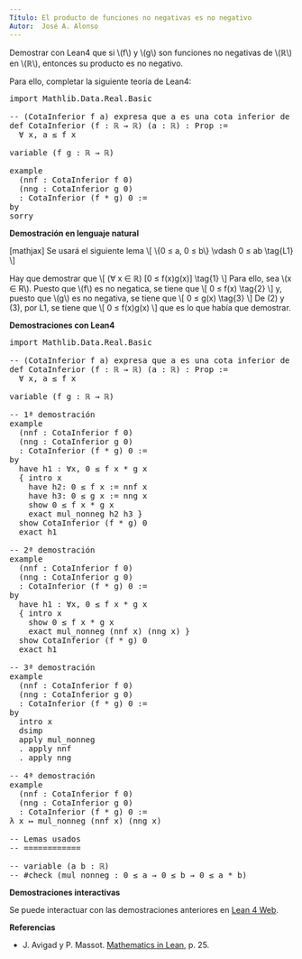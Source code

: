 ```yaml
---
Título: El producto de funciones no negativas es no negativo
Autor:  José A. Alonso
---
```


Demostrar con Lean4 que si \\(f\\) y \\(g\\) son funciones no negativas de \\(ℝ\\) en \\(ℝ\\), entonces su producto es no negativo.

Para ello, completar la siguiente teoría de Lean4:

<pre lang="lean">
import Mathlib.Data.Real.Basic

-- (CotaInferior f a) expresa que a es una cota inferior de f.
def CotaInferior (f : ℝ → ℝ) (a : ℝ) : Prop :=
  ∀ x, a ≤ f x

variable (f g : ℝ → ℝ)

example
  (nnf : CotaInferior f 0)
  (nng : CotaInferior g 0)
  : CotaInferior (f * g) 0 :=
by
sorry
</pre>
<!--more-->

<b>Demostración en lenguaje natural</b>

[mathjax]
Se usará el siguiente lema
\\[ \\{0 ≤ a, 0 ≤ b\\} \\vdash 0 ≤ ab \\tag{L1} \\]

Hay que demostrar que
\\[ (∀ x ∈ ℝ) [0 ≤ f(x)g(x)] \\tag{1} \\]
Para ello, sea \\(x ∈ R\\). Puesto que \\(f\\) es no negatica, se tiene que
\\[ 0 ≤ f(x) \\tag{2} \\]
y, puesto que \\(g\\) es no negativa, se tiene que
\\[ 0 ≤ g(x) \\tag{3} \\]
De (2) y (3), por L1, se tiene que
\\[ 0 ≤ f(x)g(x) \\]
que es lo que había que demostrar.

<b>Demostraciones con Lean4</b>

<pre lang="lean">
import Mathlib.Data.Real.Basic

-- (CotaInferior f a) expresa que a es una cota inferior de f.
def CotaInferior (f : ℝ → ℝ) (a : ℝ) : Prop :=
  ∀ x, a ≤ f x

variable (f g : ℝ → ℝ)

-- 1ª demostración
example
  (nnf : CotaInferior f 0)
  (nng : CotaInferior g 0)
  : CotaInferior (f * g) 0 :=
by
  have h1 : ∀x, 0 ≤ f x * g x
  { intro x
    have h2: 0 ≤ f x := nnf x
    have h3: 0 ≤ g x := nng x
    show 0 ≤ f x * g x
    exact mul_nonneg h2 h3 }
  show CotaInferior (f * g) 0
  exact h1

-- 2ª demostración
example
  (nnf : CotaInferior f 0)
  (nng : CotaInferior g 0)
  : CotaInferior (f * g) 0 :=
by
  have h1 : ∀x, 0 ≤ f x * g x
  { intro x
    show 0 ≤ f x * g x
    exact mul_nonneg (nnf x) (nng x) }
  show CotaInferior (f * g) 0
  exact h1

-- 3ª demostración
example
  (nnf : CotaInferior f 0)
  (nng : CotaInferior g 0)
  : CotaInferior (f * g) 0 :=
by
  intro x
  dsimp
  apply mul_nonneg
  . apply nnf
  . apply nng

-- 4ª demostración
example
  (nnf : CotaInferior f 0)
  (nng : CotaInferior g 0)
  : CotaInferior (f * g) 0 :=
λ x ↦ mul_nonneg (nnf x) (nng x)

-- Lemas usados
-- ============

-- variable (a b : ℝ)
-- #check (mul_nonneg : 0 ≤ a → 0 ≤ b → 0 ≤ a * b)
</pre>

<b>Demostraciones interactivas</b>

Se puede interactuar con las demostraciones anteriores en <a href="https://live.lean-lang.org/#url=https://raw.githubusercontent.com/jaalonso/Calculemus2/main/src/Producto_de_funciones_no_negativas.lean" rel="noopener noreferrer" target="_blank">Lean 4 Web</a>.

<b>Referencias</b>

<ul>
<li> J. Avigad y P. Massot. <a href="https://bit.ly/3U4UjBk">Mathematics in Lean</a>, p. 25.</li>
</ul>
